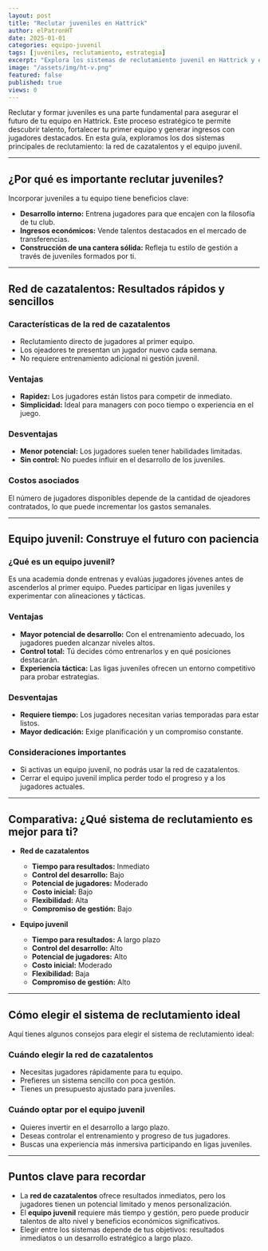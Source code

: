 ```yaml
---
layout: post
title: "Reclutar juveniles en Hattrick"
author: elPatronHT
date: 2025-01-01
categories: equipo-juvenil
tags: [juveniles, reclutamiento, estrategia]
excerpt: "Explora los sistemas de reclutamiento juvenil en Hattrick y elige la mejor estrategia para el futuro de tu equipo."
image: "/assets/img/ht-v.png"
featured: false
published: true
views: 0
---
```


Reclutar y formar juveniles es una parte fundamental para asegurar el futuro de tu equipo en Hattrick. Este proceso estratégico te permite descubrir talento, fortalecer tu primer equipo y generar ingresos con jugadores destacados. En esta guía, exploramos los dos sistemas principales de reclutamiento: la red de cazatalentos y el equipo juvenil.

---

## ¿Por qué es importante reclutar juveniles?

Incorporar juveniles a tu equipo tiene beneficios clave:

- **Desarrollo interno:** Entrena jugadores para que encajen con la filosofía de tu club.
- **Ingresos económicos:** Vende talentos destacados en el mercado de transferencias.
- **Construcción de una cantera sólida:** Refleja tu estilo de gestión a través de juveniles formados por ti.

---

## Red de cazatalentos: Resultados rápidos y sencillos

### Características de la red de cazatalentos

- Reclutamiento directo de jugadores al primer equipo.
- Los ojeadores te presentan un jugador nuevo cada semana.
- No requiere entrenamiento adicional ni gestión juvenil.

### Ventajas

- **Rapidez:** Los jugadores están listos para competir de inmediato.
- **Simplicidad:** Ideal para managers con poco tiempo o experiencia en el juego.

### Desventajas

- **Menor potencial:** Los jugadores suelen tener habilidades limitadas.
- **Sin control:** No puedes influir en el desarrollo de los juveniles.

### Costos asociados

El número de jugadores disponibles depende de la cantidad de ojeadores contratados, lo que puede incrementar los gastos semanales.

---

## Equipo juvenil: Construye el futuro con paciencia

### ¿Qué es un equipo juvenil?

Es una academia donde entrenas y evalúas jugadores jóvenes antes de ascenderlos al primer equipo. Puedes participar en ligas juveniles y experimentar con alineaciones y tácticas.

### Ventajas

- **Mayor potencial de desarrollo:** Con el entrenamiento adecuado, los jugadores pueden alcanzar niveles altos.
- **Control total:** Tú decides cómo entrenarlos y en qué posiciones destacarán.
- **Experiencia táctica:** Las ligas juveniles ofrecen un entorno competitivo para probar estrategias.

### Desventajas

- **Requiere tiempo:** Los jugadores necesitan varias temporadas para estar listos.
- **Mayor dedicación:** Exige planificación y un compromiso constante.

### Consideraciones importantes

- Si activas un equipo juvenil, no podrás usar la red de cazatalentos.
- Cerrar el equipo juvenil implica perder todo el progreso y a los jugadores actuales.

---

## Comparativa: ¿Qué sistema de reclutamiento es mejor para ti?

- **Red de cazatalentos**

  - **Tiempo para resultados:** Inmediato
  - **Control del desarrollo:** Bajo
  - **Potencial de jugadores:** Moderado
  - **Costo inicial:** Bajo
  - **Flexibilidad:** Alta
  - **Compromiso de gestión:** Bajo

- **Equipo juvenil**
  - **Tiempo para resultados:** A largo plazo
  - **Control del desarrollo:** Alto
  - **Potencial de jugadores:** Alto
  - **Costo inicial:** Moderado
  - **Flexibilidad:** Baja
  - **Compromiso de gestión:** Alto

---

## Cómo elegir el sistema de reclutamiento ideal

Aquí tienes algunos consejos para elegir el sistema de reclutamiento ideal:

### Cuándo elegir la red de cazatalentos

- Necesitas jugadores rápidamente para tu equipo.
- Prefieres un sistema sencillo con poca gestión.
- Tienes un presupuesto ajustado para juveniles.

### Cuándo optar por el equipo juvenil

- Quieres invertir en el desarrollo a largo plazo.
- Deseas controlar el entrenamiento y progreso de tus jugadores.
- Buscas una experiencia más inmersiva participando en ligas juveniles.

---

## Puntos clave para recordar

- La **red de cazatalentos** ofrece resultados inmediatos, pero los jugadores tienen un potencial limitado y menos personalización.
- El **equipo juvenil** requiere más tiempo y gestión, pero puede producir talentos de alto nivel y beneficios económicos significativos.
- Elegir entre los sistemas depende de tus objetivos: resultados inmediatos o un desarrollo estratégico a largo plazo.
